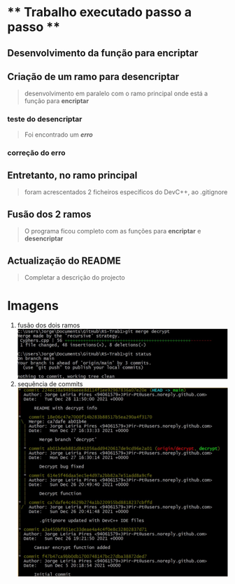 # ** Trabalho executado passo a passo **
## Desenvolvimento da função para **encriptar**
## Criação de um ramo para **desencriptar**
>desenvolvimento em paralelo com o ramo
principal onde está a função para **encriptar**
### teste do desencriptar
>Foi encontrado um ***erro***
### correção do erro
## Entretanto, no ramo principal
>foram acrescentados 2 ficheiros específicos do DevC++, ao .gitignore
## Fusão dos 2 ramos
>O programa ficou completo com as funções para **encriptar** e **desencriptar**
## Actualização do README
>Completar a descrição do projecto

# Imagens
1. fusão dos dois ramos
![fusão dos ramos](Imagens/Merge_decrypt.JPG)
2. sequência de commits
![Produto final](Imagens/Log_after_update_README.jpg)
